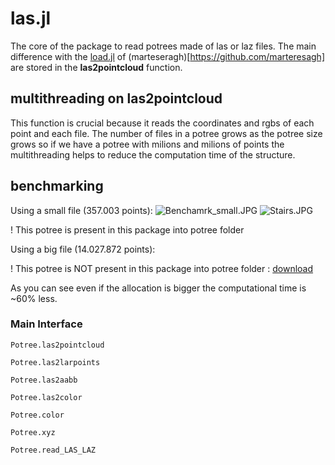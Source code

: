 # las.jl

The core of the package to read potrees made of las or laz files.
The main difference with the [load.jl](https://github.com/marteresagh/FileManager.jl/blob/master/src/Load/las.jl) of (marteseragh)[https://github.com/marteresagh] are stored in the **las2pointcloud** function.

## multithreading on las2pointcloud

This function is crucial because it reads the coordinates and rgbs of each point and each file. The number of files in a potree grows as the potree size grows so if we have a potree with milions and milions of points the multithreading helps to reduce the computation time of the structure.

## benchmarking

Using a small file (357.003 points):
![Benchamrk_small.JPG](https://www.dropbox.com/s/fu2ootzevxjfndk/Benchamrk_small.JPG?dl=0&raw=1)
![Stairs.JPG](https://www.dropbox.com/s/uzt2u49g1deyajo/Stairs.JPG?dl=0&raw=1)

! This potree is present in this package into potree folder



Using a big file (14.027.872 points):

! This potree is NOT present in this package into potree folder : [download](http://graphics.stanford.edu/data/3Dscanrep/lucy_scans.tar.gz)

As you can see even if the allocation is bigger the computational time is ~60% less.

### Main Interface

```@docs
Potree.las2pointcloud
```
```@docs
Potree.las2larpoints
```
```@docs
Potree.las2aabb
```
```@docs
Potree.las2color
```
```@docs
Potree.color
```
```@docs
Potree.xyz
```
```@docs
Potree.read_LAS_LAZ
```